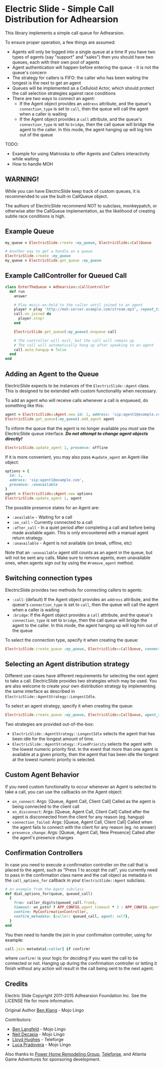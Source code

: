 Electric Slide - Simple Call Distribution for Adhearsion
====================================================================

This library implements a simple call queue for Adhearsion.

To ensure proper operation, a few things are assumed:

* Agents will only be logged into a single queue at a time
    If you have two types of agents (say "support" and "sales") then you should have two queues, each with their own pool of agents
* Agent authentication will happen before entering the queue - it is not the queue's concern
* The strategy for callers is FIFO: the caller who has been waiting the longest is the next to get an agent
* Queues will be implemented as a Celluloid Actor, which should protect the call selection strategies against race conditions
* There are two ways to connect an agent:
  - If the Agent object provides an `address` attribute, and the queue's `connection_type` is set to `call`, then the queue will call the agent when a caller is waiting
  - If the Agent object provides a `call` attribute, and the queue's `connection_type` is set to `bridge`, then the call queue will bridge the agent to the caller. In this mode, the agent hanging up will log him out of the queue

TODO:
* Example for using Matrioska to offer Agents and Callers interactivity while waiting
* How to handle MOH

## WARNING!

While you can have ElectricSlide keep track of custom queues, it is recommended to use the built-in CallQueue object.

The authors of ElectricSlide recommend NOT to subclass, monkeypatch, or otherwise alter the CallQueue implementation, as the likelihood of creating subtle race conditions is high.

Example Queue
-------------

```ruby
my_queue = ElectricSlide.create :my_queue, ElectricSlide::CallQueue

# Another way to get a handle on a queue
ElectricSlide.create :my_queue
my_queue = ElectricSlide.get_queue :my_queue
```


Example CallController for Queued Call
--------------------------------------

```ruby
class EnterTheQueue < Adhearsion::CallController
  def run
    answer

    # Play music-on-hold to the caller until joined to an agent
    player = play 'http://moh-server.example.com/stream.mp3', repeat_times: 0
    call.on_joined do
      player.stop!
    end

    ElectricSlide.get_queue(:my_queue).enqueue call

    # The controller will exit, but the call will remain up
    # The call will automatically hang up after speaking to an agent
    call.auto_hangup = false
  end
end
```


Adding an Agent to the Queue
----------------------------

ElectricSlide expects to be instances of the `ElectricSlide::Agent` class. This is designed to be extended with custom functionality when necessary.

To add an agent who will receive calls whenever a call is enqueued, do something like this:

```ruby
agent = ElectricSlide::Agent.new id: 1, address: 'sip:agent1@example.com', presence: :available
ElectricSlide.get_queue(:my_queue).add_agent agent
```

To inform the queue that the agent is no longer available you *must* use the ElectricSlide queue interface. **_Do not attempt to change agent objects directly!_**

```ruby
ElectricSlide.update_agent 1, presence: offline
```

If it is more convenient, you may also pass `#update_agent` an Agent-like object:

```ruby
options = {
  id: 1,
  address: 'sip:agent1@example.com',
  presence: :unavailable
}
agent = ElectricSlide::Agent.new options
ElectricSlide.update_agent 1, agent
```

The possible presence states for an Agent are:

* `:available` - Waiting for a call
* `:on_call` - Currently connected to a call
* `:after_call` - In a quiet period after completing a call and before being made available again. This is only encountered with a manual agent return strategy.
* `:unavailable` - Agent is not available (on break, offline, etc)

Note that an `:unavailable` agent still counts as an agent in the queue, but will not be sent any calls. Make sure to remove agents, even unavailable ones, when agents sign out by using the `#remove_agent` method.

Switching connection types
--------------------------

ElectricSlide provides two methods for connecting callers to agents:
- `:call`: (default) If the Agent object provides an `address` attribute, and the queue's `connection_type` is set to `call`, then the queue will call the agent when a caller is waiting
- `:bridge`: If the Agent object provides a `call` attribute, and the queue's `connection_type` is set to `bridge`, then the call queue will bridge the agent to the caller. In this mode, the agent hanging up will log him out of the queue

To select the connection type, specify it when creating the queue:

```ruby
ElectricSlide.create_queue :my_queue, ElectricSlide::CallQueue, connection_type: :bridge
```

Selecting an Agent distribution strategy
----------------------------------------

Different use-cases have different requirements for selecting the next agent to take a call.  ElectricSlide provides two strategies which may be used. You are also welcome to create your own distribution strategy by implementing the same interface as described in `ElectricSlide::AgentStrategy::LongestIdle`.

To select an agent strategy, specify it when creating the queue:

```ruby
ElectricSlide.create_queue :my_queue, ElectricSlide::CallQueue, agent_strategy: ElectricSlide::AgentStrategy::LongestIdle
```

Two strategies are provided out-of-the-box:

* `ElectricSlide::AgentStrategy::LongestIdle` selects the agent that has been idle for the longest amount of time.
* `ElectricSlide::AgentStrategy::FixedPriority` selects the agent with the lowest numeric priority first.  In the event that more than one agent is available at a given priority, then the agent that has been idle the longest at the lowest numeric priority is selected.

Custom Agent Behavior
----------------------------

If you need custom functionality to occur whenever an Agent is selected to take a call, you can use the callbacks on the Agent object:

* `on_connect`: Args: [Queue, Agent Call, Client Call] Called as the agent is being connected to the client call
* `on_disconnect`: Args: [Queue, Agent Call, Client Call] Called after the agent is disconnected from the client for any reason (eg. hangup)
* `connection_failed`: Args: [Queue, Agent Call, Client Call] Called when the agent fails to connect with the client for any reason (eg. no answer)
* `presence_change`: Args: [Queue, Agent Call, New Presence] Called after the agent's presence changes

Confirmation Controllers
------------------------

In case you need to execute a confirmation controller on the call that is placed to the agent, such as "Press 1 to accept the call", you currently need to pass in the confirmation class name and the call object as metadata in the `call_options_for` callback in your `ElectricSlide::Agent` subclass.

```ruby
# an example from the Agent subclass
def dial_options_for(queue, queued_call)
  {
    from: caller_digits(queued_call.from),
    timeout: on_pstn? ? APP_CONFIG.agent_timeout * 3 : APP_CONFIG.agent_timeout,
    confirm: MyConfirmationController,
    confirm_metadata: {caller: queued_call, agent: self},
  }
end
```

You then need to handle the join in your confirmation controller, using for example:

```ruby
call.join metadata[:caller] if confirm!
```

where `confirm!` is your logic for deciding if you want the call to be connected or not. Hanging up during the confirmation controller or letting it finish without any action will result in the call being sent to the next agent.

Credits
-------

Electric Slide Copyright 2011-2015 Adhearsion Foundation Inc.
See the LICENSE file for more information.

Original Author [Ben Klang](https://github.com/bklang) - Mojo Lingo

Contributors:
* [Ben Langfeld](https://github.com/benlangfeld) - Mojo Lingo
* [Neil Decapia](https://github.com/neildecapia) - Mojo Lingo
* [Lloyd Hughes](https://github.com/system123) - Teleforge
* [Luca Pradovera](https://github.com/polysics) - Mojo Lingo

Also thanks to [Power Home Remodeling Group](http://powerhrg.com), [Teleforge](http://teleforge.co.za), and Atlanta Game Adventures for sponsoring development.
